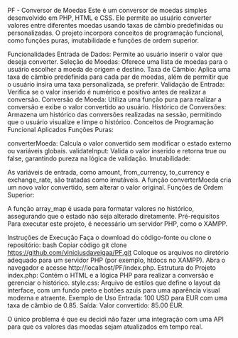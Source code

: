 PF - Conversor de Moedas
Este é um conversor de moedas simples desenvolvido em PHP, HTML e CSS. Ele permite ao usuário converter valores entre diferentes moedas usando taxas de câmbio predefinidas ou personalizadas. O projeto incorpora conceitos de programação funcional, como funções puras, imutabilidade e funções de ordem superior.

Funcionalidades
Entrada de Dados: Permite ao usuário inserir o valor que deseja converter.
Seleção de Moedas: Oferece uma lista de moedas para o usuário escolher a moeda de origem e destino.
Taxa de Câmbio: Aplica uma taxa de câmbio predefinida para cada par de moedas, além de permitir que o usuário insira uma taxa personalizada, se preferir.
Validação de Entrada: Verifica se o valor inserido é numérico e positivo antes de realizar a conversão.
Conversão de Moeda: Utiliza uma função pura para realizar a conversão e exibe o valor convertido ao usuário.
Histórico de Conversões: Armazena um histórico das conversões realizadas na sessão, permitindo que o usuário visualize e limpe o histórico.
Conceitos de Programação Funcional Aplicados
Funções Puras:

converterMoeda: Calcula o valor convertido sem modificar o estado externo ou variáveis globais.
validateInput: Valida o valor inserido e retorna true ou false, garantindo pureza na lógica de validação.
Imutabilidade:

As variáveis de entrada, como amount, from_currency, to_currency e exchange_rate, são tratadas como imutáveis. A função converterMoeda cria um novo valor convertido, sem alterar o valor original.
Funções de Ordem Superior:

A função array_map é usada para formatar valores no histórico, assegurando que o estado não seja alterado diretamente.
Pré-requisitos
Para executar este projeto, é necessário um servidor PHP, como o XAMPP.

Instruções de Execução
Faça o download do código-fonte ou clone o repositório:
bash
Copiar código
git clone https://github.com/viniciusdaveigaa/PF.git
Coloque os arquivos no diretório adequado para um servidor PHP (por exemplo, htdocs no XAMPP).
Abra o navegador e acesse http://localhost/PF/index.php.
Estrutura do Projeto
index.php: Contém o HTML e a lógica PHP para realizar a conversão e gerenciar o histórico.
style.css: Arquivo de estilos que define o layout da interface, com um fundo preto e botões azuis para uma aparência visual moderna e atraente.
Exemplo de Uso
Entrada: 100 USD para EUR com uma taxa de câmbio de 0.85.
Saída: Valor convertido: 85.00 EUR.

O único problema é que eu decidi não fazer uma integração com uma API para que os valores das moedas sejam atualizados em tempo real.